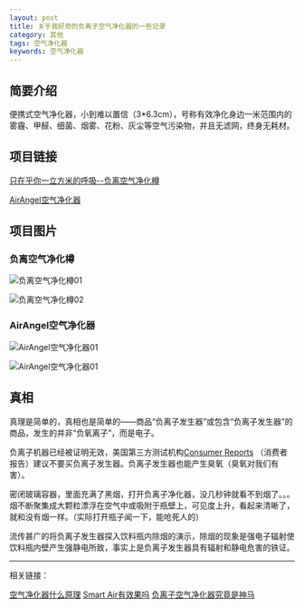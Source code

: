 ```yaml
---
layout: post
title: 关于我好奇的负离子空气净化器的一些记录
category: 其他
tags: 空气净化器
keywords: 空气净化器
---
```


## 简要介绍

便携式空气净化器，小到难以置信（3*6.3cm），号称有效净化身边一米范围内的雾霾、甲醛、细菌、烟雾、花粉、灰尘等空气污染物，并且无滤网，终身无耗材。

## 项目链接

[只在乎你一立方米的呼吸--负离空气净化樽](https://izhongchou.taobao.com/dreamdetail.htm?id=20060446)

[AirAngel空气净化器](http://z.jd.com/project/details/29730.html)


## 项目图片

### 负离空气净化樽

![负离空气净化樽01](http://pic.yupoo.com/bztd/GqZOMXO1/oQR0z.jpg)

![负离空气净化樽02](http://pic.yupoo.com/bztd/GqZONIZC/HtN2c.jpg)

### AirAngel空气净化器

![AirAngel空气净化器01](http://pic.yupoo.com/bztd/GqZOO1yx/14CH2X.jpg)

![AirAngel空气净化器01](http://pic.yupoo.com/bztd/GqZOOg40/116d6F.jpg)

## 真相

真理是简单的，真相也是简单的——商品“负离子发生器”或包含“负离子发生器”的商品，发生的并非“负氧离子”，而是电子。

负离子机器已经被证明无效，美国第三方测试机构[Consumer Reports](http://www.consumerreports.org/cro/air-purifiers/buying-guide.htm) （消费者报告）建议不要买负离子发生器。负离子发生器也能产生臭氧（臭氧对我们有害）。

密闭玻璃容器，里面充满了黑烟，打开负离子净化器，没几秒钟就看不到烟了。。。烟不断聚集成大颗粒漂浮在空气中或吸附于瓶壁上，可见度上升，看起来清晰了，就和没有烟一样。（实际打开瓶子闻一下，能呛死人的）

流传甚广的将负离子发生器探入饮料瓶内除烟的演示，除烟的现象是强电子辐射使饮料瓶内壁产生强静电所致，事实上是负离子发生器具有辐射和静电危害的铁证。

---
相关链接：

[空气净化器什么原理](https://www.zhihu.com/question/37466372)
[Smart Air有效果吗](https://www.zhihu.com/question/21951887)
[负离子空气净化器究竟是神马](http://www.guokr.com/post/16617/)
